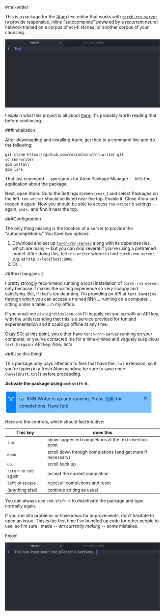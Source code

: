#rnn-writer

This is a package for the [Atom](https://atom.io/) text editor that works with [`torch-rnn-server`](https://github.com/robinsloan/torch-rnn-server) to provide responsive, inline "autocomplete" powered by a recurrent neural network trained on a corpus of sci-fi stories, or another corpus of your choosing.

<img src="img/rnn-example-1.gif" width="640" />

I explain what this project is all about [here](https://www.robinsloan.com/note/writing-with-the-machine); it's probably worth reading that before continuing.

###Installation

After downloading and installing Atom, get thee to a command line and do the following:

```
git clone https://github.com/robinsloan/rnn-writer.git
cd rnn-writer
apm install
apm link
```

That last command -- `apm` stands for Atom Package Manager -- tells the application about the package.

Next, open Atom. Go to the Settings screen (`cmd+,`) and select Packages on the left. `rnn-writer` should be listed near the top. Enable it. Close Atom and reopen it again. Now you should be able to access `rnn-writer`'s settings -- again, `cmd+,` and find it near the top.

###Configuration

The only thing missing is the location of a server to provide the "autocompletions." You have two options:

1. Download and set up [`torch-rnn-server`](https://github.com/robinsloan/torch-rnn-server) along with its dependencies, which are many -- but you can skip several if you're using a pretrained model. After doing this, tell `rnn-writer` where to find `torch-rnn-server`, e.g. at `http://localhost:8080`.
2. Or...

###text.bargains :)

I pretty strongly recommend running a local installation of `torch-rnn-server`, only because it makes the writing experience so very snappy and satisfying. But, if that's too daunting, I'm providing an API at `text.bargains` through which you can access a trained RNN... running on a computer... sitting under a table... in my office.

If you email me at `api@robinsloan.com` I'll happily set you up with an API key, with the understanding that this is a service provided for fun and experimentation and it could go offline at any time.

Okay SO: at this point, you either have `torch-rnn-server` running on your computer, or you've contacted me for a time-limited and vaguely suspicious `text.bargains` API key. Now, let's

###Use this thing!

This package only pays attention to files that have the `.txt` extension, so if you're typing in a fresh Atom window, be sure to save once (`noveldraft.txt`?) before proceeding.

**Activate the package using `cmd-shift-R`.**

<img src="img/rnn-success.png" />

Here are the controls, which should feel intuitive:

| This key| does this
|---------|---------
|`tab`    | show suggested completions at the text insertion point
|`down` | scroll down through completions (and get more if necessary)
|`up` | scroll back up
|`return` or `tab` again | accept the current completion
|`left` or `escape` | reject all completions and reset
|(anything else) | continue editing as usual

You can always use `cmd-shift-R` to deactivate the package and type normally again.

If you run into problems or have ideas for improvements, don't hesitate to open an issue. This is the first time I've bundled up code for other people to use, so I'm sure I made -- _am currently making_ -- some mistakes.

Enjoy!

<img src="img/rnn-example-weird.gif" width="640" />
